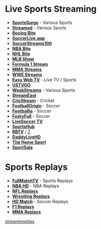 # Live Sports Streaming

- [**SportsSurge**](https://sportsurge.net) - Various Sports
- [**Streamed**](https://streamed.su) - Various Sports
- [**Boxing Bite**](https://boxingbite.net)
- [**SoccerLive.app**](https://soccerlive.app/)
- [**SoccerStreams100**](https://soccerstreams100.io)
- [**NBA Bite**](https://nbabite.com)
- [**NHL Bite**](https://nhlbite.com)
- [**MLB Show**](https://mlbshow.com)
- [**Formula 1 Stream**](https://formula1stream.cc)
- [**MMA Streams**](https://mmastreams.cc)
- [**WWE Streams**](https://wwestreams.cc)
- [**Easy Web TV**](https://zhangboheng.github.io/Easy-Web-TV-M3u8/routes/countries.html) - Live TV / Sports
- [**USTVGO**](https://ustvgo.tv/category/sports)
- [**WeakStreams**](http://weakstreams.com) - Various Sports
- [**StreamEast**](https://streameast.xyz)
- [**CricStream**](https://watch.cricstream.me) - Cricket
- [**FootballOrigin**](https://footballorgin.com) - Soccer
- [**Footballia**](https://footballia.net) - Soccer
- [**FootyFull**](https://footyfull.com) - Soccer
- [**LiveSoccer TV**](https://livesoccertv.com)
- [**SportsHub**](https://sportshub.stream)
- [**RBTV**](https://rbtvplus.com) / [2](https://rbtvplus01.com)
- [**DaddyLiveHD**](https://d.daddylivehd.sx)
- [**The Home Sport**](https://thehomesport.net)
- [**SportSala**](https://my.sportsala.cc)

# Sports Replays

- [**FullMatchTV**](https://fullmatchtv.com) - Sports Replays
- [**NBA HD**](https://watchreplay.net) - NBA Replays
- [**NFL Replays**](https://nflreplay.net)
- [**Wrestling Replays**](https://watchwrestlingup.live)
- [**HD Match**](https://hdmatch.club) - Soccer Replays
- [**F1 Replays**](https://f1fullraces.com)
- [**MMA Replays**](https://fullfights.net)








[streamingsites ](https://streamingsites.com/free-sports-streaming-sites/)
